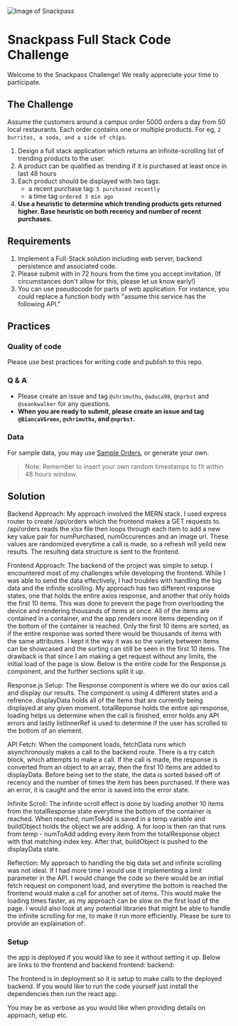 ![Image of Snackpass](https://www.snackpass.co/static/media/logo_round_2.d74f1dd2.png)

# Snackpass Full Stack Code Challenge

Welcome to the Snackpass Challenge! We really appreciate your time to participate. 

## The Challenge

Assume the customers around a campus order 5000 orders a day from 50 local restaurants. Each order contains one or multiple products. For eg, `2 burritos, a soda, and a side of chips`.

1. Design a full stack application which returns an infinite-scrolling list of trending products to the user.
2. A product can be qualified as trending if it is purchased at least once in last 48 hours
3. Each product should be displayed with two tags:
    * a recent purchase tag: `5 purchased recently`
    * a time tag `ordered 3 min ago`
4. **Use a heuristic to determine which trending products gets returned higher. Base heuristic on both recency and number of recent purchases.**

## Requirements

1. Implement a Full-Stack solution including web server, backend persistence and associated code.
2. Please submit with in 72 hours from the time you accept invitation. (If circumstances don't allow for this, please let us know early!)
3. You can use pseudocode for parts of web application. For instance, you could replace a function body with "assume this service has the following API."

## Practices

### Quality of code 

Please use best practices for writing code and publish to this repo. 

### Q & A

- Please create an issue and tag `@shrimuthu`, `@aduca98`, `@nprbst` and `@seankwalker` for any questions.
- **When you are ready to submit, please create an issue and tag `@BiancaVGreen`, `@shrimuthu`, and `@nprbst`.**

### Data

For sample data, you may use [Sample Orders](https://docs.google.com/spreadsheets/d/1xfAjSlBflehOYj4O7I2YkfcBB1b9VgSHg9X-SmRWmsE/edit#gid=280279953), or generate your own.

> Note: Remember to insert your own random timestamps to fit within 48 hours window.
 
## Solution

Backend Approach:
My approach involved the MERN stack. I used express router to create /api/orders which the frontend makes a GET requests to. /api/orders reads the xlsx file then loops through each item to add a new key value pair for numPurchased, numOccurences and an image url. These values are randomized everytime a call is made, so a refresh will yeild new results. The resulting data structure is sent to the frontend.

Frontend Approach:
The backend of the project was simple to setup. I encountered most of my challenges while developing the frontend. While I was able to send the data effectively, I had troubles with handling the big data and the infinite scrolling. My approach has two different response states, one that holds the entire axios response, and another that only holds the first 10 items. This was done to prevent the page from overloading the device and rendering thousands of items at once. All of the items are contained in a container, and the app renders more items depending on if the bottom of the container is reached. Only the first 10 items are sorted, as if the entire response was sorted there would be thousands of items with the same attributes. I kept it the way it was so the variety between items can be showcased and the sorting can still be seen in the first 10 items. The drawback is that since I am making a get request without any limits, the initial load of the page is slow. Below is the entire code for the Response.js component, and the further sections split it up.

Response.js Setup:
The Response component is where we do our axios call and display our results. The component is using 4 different states and a refrence. displayData holds all of the items that are currently being displayed at any given moment. totalReponse holds the entire api response, loading helps us determine when the call is finished, error holds any API errors and lastly listInnerRef is used to determine if the user has scrolled to the bottom of an element.

API Fetch: 
When the component loads, fetchData runs which asynchronously makes a call to the backend route. There is a try catch block, which attempts to make a call. If the call is made, the response is converted from an object to an array, then the first 10 items are added to displayData. Before being set to the state, the data is sorted based off of recency and the number of times the item has been purchased. If there was an error, it is caught and the error is saved into the error state.

Infinite Scroll: 
The infinite scroll effect is done by loading another 10 items from the totalResponse state everytime the bottom of the container is reached. When reached, numToAdd is saved in a temp variable and buildObject holds the object we are adding. A for loop is then ran that runs from temp - numToAdd adding every item from the totalResponse object with that matching index key. After that, buildObject is pushed to the displayData state.

Reflection: 
My approach to handling the big data set and infinite scrolling was not ideal. If I had more time I would use it implementing a limit parameter in the API. I would change the code so there would be an initial fetch request on component load, and everytime the bottom is reached the frontend would make a call for another set of items. This would make the loading times faster, as my approach can be slow on the first load of the page. I would also look at any potential libraries that might be able to handle the infinite scrolling for me, to make it run more efficiently.
Please be sure to provide an explaination of:

### Setup
the app is deployed if you would like to see it without setting it up. Below are links to the frontend and backend
frontend:
backend:

The frontend is in deployment so it is setup to make calls to the deployed backend. If you would like to run the code yourself just install the dependencies then run the react app.

You may be as verbose as you would like when providing details on approach, setup etc.